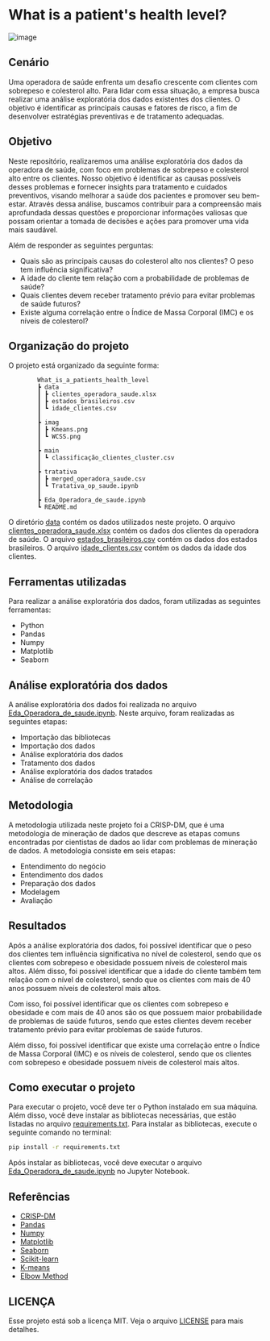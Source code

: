 # What is a patient's health level?

![image](https://github.com/g3rley/saude-analytics/assets/96620547/08f163ba-427e-45cb-bf49-c8d10cfa1cec)

## Cenário

Uma operadora de saúde enfrenta um desafio crescente com clientes com sobrepeso e colesterol alto. Para lidar com essa situação, a empresa busca realizar uma análise exploratória dos dados existentes dos clientes. O objetivo é identificar as principais causas e fatores de risco, a fim de desenvolver estratégias preventivas e de tratamento adequadas.

## Objetivo

Neste repositório, realizaremos uma análise exploratória dos dados da operadora de saúde, com foco em problemas de sobrepeso e colesterol alto entre os clientes. Nosso objetivo é identificar as causas possíveis desses problemas e fornecer insights para tratamento e cuidados preventivos, visando melhorar a saúde dos pacientes e promover seu bem-estar. Através dessa análise, buscamos contribuir para a compreensão mais aprofundada dessas questões e proporcionar informações valiosas que possam orientar a tomada de decisões e ações para promover uma vida mais saudável.

Além de responder as seguintes perguntas:

- Quais são as principais causas do colesterol alto nos clientes? O peso tem influência significativa?
- A idade do cliente tem relação com a probabilidade de problemas de saúde?
- Quais clientes devem receber tratamento prévio para evitar problemas de saúde futuros?
- Existe alguma correlação entre o Índice de Massa Corporal (IMC) e os níveis de colesterol?

## Organização do projeto 

O projeto está organizado da seguinte forma:

            What_is_a_patients_health_level
            ┣ data
            ┃ ┣ clientes_operadora_saude.xlsx
            ┃ ┣ estados_brasileiros.csv
            ┃ ┗ idade_clientes.csv
            ┃
            ┣ imag
            ┃ ┣ Kmeans.png
            ┃ ┗ WCSS.png
            ┃
            ┣ main
            ┃ ┗ classificação_clientes_cluster.csv
            ┃
            ┣ tratativa
            ┃ ┣ merged_operadora_saude.csv
            ┃ ┗ Tratativa_op_saude.ipynb
            ┃
            ┣ Eda_Operadora_de_saude.ipynb
            ┗ README.md

O diretório [data](data) contém os dados utilizados neste projeto. O arquivo [clientes_operadora_saude.xlsx](data/clientes_operadora_saude.xlsx) contém os dados dos clientes da operadora de saúde. O arquivo [estados_brasileiros.csv](data/estados_brasileiros.csv) contém os dados dos estados brasileiros. O arquivo [idade_clientes.csv](data/idade_clientes.csv) contém os dados da idade dos clientes.

## Ferramentas utilizadas

Para realizar a análise exploratória dos dados, foram utilizadas as seguintes ferramentas:

- Python
- Pandas
- Numpy
- Matplotlib
- Seaborn

## Análise exploratória dos dados

A análise exploratória dos dados foi realizada no arquivo [Eda_Operadora_de_saude.ipynb](Eda_Operadora_de_saude.ipynb). Neste arquivo, foram realizadas as seguintes etapas:

- Importação das bibliotecas
- Importação dos dados
- Análise exploratória dos dados
- Tratamento dos dados
- Análise exploratória dos dados tratados
- Análise de correlação


## Metodologia

A metodologia utilizada neste projeto foi a CRISP-DM, que é uma metodologia de mineração de dados que descreve as etapas comuns encontradas por cientistas de dados ao lidar com problemas de mineração de dados. A metodologia consiste em seis etapas:

- Entendimento do negócio
- Entendimento dos dados
- Preparação dos dados
- Modelagem
- Avaliação

## Resultados

Após a análise exploratória dos dados, foi possível identificar que o peso dos clientes tem influência significativa no nível de colesterol, sendo que os clientes com sobrepeso e obesidade possuem níveis de colesterol mais altos. Além disso, foi possível identificar que a idade do cliente também tem relação com o nível de colesterol, sendo que os clientes com mais de 40 anos possuem níveis de colesterol mais altos.

Com isso, foi possível identificar que os clientes com sobrepeso e obesidade e com mais de 40 anos são os que possuem maior probabilidade de problemas de saúde futuros, sendo que estes clientes devem receber tratamento prévio para evitar problemas de saúde futuros.

Além disso, foi possível identificar que existe uma correlação entre o Índice de Massa Corporal (IMC) e os níveis de colesterol, sendo que os clientes com sobrepeso e obesidade possuem níveis de colesterol mais altos.

## Como executar o projeto

Para executar o projeto, você deve ter o Python instalado em sua máquina. Além disso, você deve instalar as bibliotecas necessárias, que estão listadas no arquivo [requirements.txt](requirements.txt). Para instalar as bibliotecas, execute o seguinte comando no terminal:

```bash
pip install -r requirements.txt
```

Após instalar as bibliotecas, você deve executar o arquivo [Eda_Operadora_de_saude.ipynb](Eda_Operadora_de_saude.ipynb) no Jupyter Notebook.

## Referências

- [CRISP-DM](https://pt.wikipedia.org/wiki/Cross_Industry_Standard_Process_for_Data_Mining)
- [Pandas](https://pandas.pydata.org/)
- [Numpy](https://numpy.org/)
- [Matplotlib](https://matplotlib.org/)
- [Seaborn](https://seaborn.pydata.org/)
- [Scikit-learn](https://scikit-learn.org/stable/)
- [K-means](https://scikit-learn.org/stable/modules/generated/sklearn.cluster.KMeans.html)
- [Elbow Method](https://www.geeksforgeeks.org/elbow-method-for-optimal-value-of-k-in-kmeans/)


## LICENÇA

Esse projeto está sob a licença MIT. Veja o arquivo [LICENSE](LICENSE) para mais detalhes.

